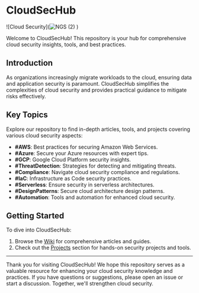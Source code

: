 # CloudSecHub

![Cloud Security](![NGS (2)](https://github.com/NextGenSec/CloudSecurityHub/assets/143881320/b8318323-4e64-4221-8039-2647440bfb4d)
)

Welcome to CloudSecHub! This repository is your hub for comprehensive cloud security insights, tools, and best practices.

## Introduction

As organizations increasingly migrate workloads to the cloud, ensuring data and application security is paramount. CloudSecHub simplifies the complexities of cloud security and provides practical guidance to mitigate risks effectively.

## Key Topics

Explore our repository to find in-depth articles, tools, and projects covering various cloud security aspects:

- **#AWS**: Best practices for securing Amazon Web Services.
- **#Azure**: Secure your Azure resources with expert tips.
- **#GCP**: Google Cloud Platform security insights.
- **#ThreatDetection**: Strategies for detecting and mitigating threats.
- **#Compliance**: Navigate cloud security compliance and regulations.
- **#IaC**: Infrastructure as Code security practices.
- **#Serverless**: Ensure security in serverless architectures.
- **#DesignPatterns**: Secure cloud architecture design patterns.
- **#Automation**: Tools and automation for enhanced cloud security.

## Getting Started

To dive into CloudSecHub:

1. Browse the [Wiki](../../wiki) for comprehensive articles and guides.
2. Check out the [Projects](../../projects) section for hands-on security projects and tools.

---

Thank you for visiting CloudSecHub! We hope this repository serves as a valuable resource for enhancing your cloud security knowledge and practices. If you have questions or suggestions, please open an issue or start a discussion. Together, we'll strengthen cloud security.

